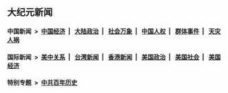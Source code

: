 ## 大纪元新闻

#### 中国新闻 &nbsp;>&nbsp; [中国经济](indexes/ncid283/README.md?05101245) &nbsp;| &nbsp; [大陆政治](indexes/ncid277/README.md?05101245) &nbsp;| &nbsp; [社会万象](indexes/ncid282/README.md?05101245) &nbsp;| &nbsp; [中国人权](indexes/ncid278/README.md?05101245) &nbsp;| &nbsp; [群体事件](indexes/ncid279/README.md?05101245) &nbsp;| &nbsp; [天灾人祸](indexes/ncid280/README.md?05101245)

#### 国际新闻 &nbsp;>&nbsp; [美中关系](indexes/nf1412576/README.md?05101245) &nbsp;| &nbsp; [台湾新闻](indexes/ncid1349361/README.md?05101245) &nbsp;| &nbsp; [香港新闻](indexes/ncid1349362/README.md?05101245) &nbsp;| &nbsp; [美国政治](indexes/ncid1078159/README.md?05101245) &nbsp;| &nbsp; [美国社会](indexes/ncid1078160/README.md?05101245) &nbsp;| &nbsp; [美国经济](indexes/ncid1078158/README.md?05101245)

#### 特别专题 &nbsp;>&nbsp; [中共百年历史](https://github.com/epoch-news/epoch-special/blob/master/README.md?05101245)  
